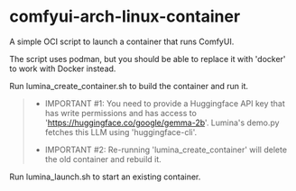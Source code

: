 # comfyui-arch-linux-container
A simple OCI script to launch a container that runs ComfyUI.

The script uses podman, but you should be able to replace it with 'docker' to work with Docker instead.

Run lumina_create_container.sh to build the container and run it.

> - IMPORTANT #1: You need to provide a Huggingface API key that has write permissions and has access
    to 'https://huggingface.co/google/gemma-2b'.
    Lumina's demo.py fetches this LLM using 'huggingface-cli'.
>
> - IMPORTANT #2: Re-running 'lumina_create_container' will delete the old container and rebuild it.


Run lumina_launch.sh to start an existing container.

